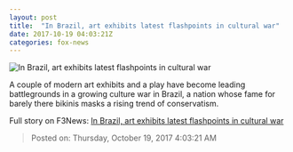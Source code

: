```yaml
---
layout: post
title:  "In Brazil, art exhibits latest flashpoints in cultural war"
date: 2017-10-19 04:03:21Z
categories: fox-news
---
```


![In Brazil, art exhibits latest flashpoints in cultural war](http://a57.foxnews.com/images.foxnews.com/content/fox-news/world/2017/10/19/in-brazil-art-exhibits-latest-flashpoints-in-cultural-war/_jcr_content/par/featured-media/media-0.img.png/0/0/1508386288345.png?ve=1)

A couple of modern art exhibits and a play have become leading battlegrounds in a growing culture war in Brazil, a nation whose fame for barely there bikinis masks a rising trend of conservatism.


Full story on F3News: [In Brazil, art exhibits latest flashpoints in cultural war](http://www.f3nws.com/n/dGbefB)

> Posted on: Thursday, October 19, 2017 4:03:21 AM
